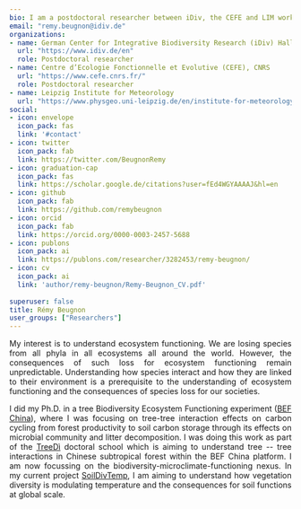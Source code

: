 ```yaml
---
bio: I am a postdoctoral researcher between iDiv, the CEFE and LIM working vegetation diversity effects on soil microclimate.
email: "remy.beugnon@idiv.de"
organizations:
- name: German Center for Integrative Biodiversity Research (iDiv) Halle-Jena-Leipzig 
  url: "https://www.idiv.de/en"
  role: Postdoctoral researcher
- name: Centre d’Ecologie Fonctionnelle et Evolutive (CEFE), CNRS 
  url: "https://www.cefe.cnrs.fr/"
  role: Postdoctoral researcher
- name: Leipzig Institute for Meteorology
  url: "https://www.physgeo.uni-leipzig.de/en/institute-for-meteorology"
social:
- icon: envelope
  icon_pack: fas
  link: '#contact'
- icon: twitter
  icon_pack: fab
  link: https://twitter.com/BeugnonRemy
- icon: graduation-cap
  icon_pack: fas
  link: https://scholar.google.de/citations?user=fEd4WGYAAAAJ&hl=en
- icon: github
  icon_pack: fab
  link: https://github.com/remybeugnon
- icon: orcid
  icon_pack: fab
  link: https://orcid.org/0000-0003-2457-5688
- icon: publons
  icon_pack: ai
  link: https://publons.com/researcher/3282453/remy-beugnon/
- icon: cv
  icon_pack: ai
  link: 'author/remy-beugnon/Remy-Beugnon_CV.pdf'
  
superuser: false
title: Rémy Beugnon
user_groups: ["Researchers"]
---
```


<style>
div {
  text-align: justify;
  text-justify: inter-word;
}
</style>

<div>
My interest is to understand ecosystem functioning. We are losing species from all phyla in all ecosystems all around the world. However, the consequences of such loss for ecosystem functioning remain unpredictable. Understanding how species interact and how they are linked to their environment is a prerequisite to the understanding of ecosystem functioning and the consequences of species loss for our societies.

I did my Ph.D. in a tree Biodiversity Ecosystem Functioning experiment ([BEF China](https://bef-china.com/)), where I was focusing on tree-tree interaction effects on carbon cycling from forest productivity to soil carbon storage through its effects on microbial community and litter decomposition. I was doing this work as part of the [TreeDì](https://remybeugnon.netlify.app/project/treedi/) doctoral school which is aiming to understand tree -- tree interactions in Chinese subtropical forest within the BEF China platform. I am now focussing on the biodiversity-microclimate-functioning nexus. In my current project [SoilDivTemp](https://remybeugnon.netlify.app/project/soildivtemp/), I am aiming to understand how vegetation diversity is modulating temperature and the consequences for soil functions at global scale.
</div>
